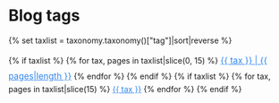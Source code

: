 <h1>Blog tags</h1>

{% set taxlist = taxonomy.taxonomy()["tag"]|sort|reverse %}

{% if taxlist %}
<span class="tags" style="line-height:200%">
{% for tax, pages in taxlist|slice(0, 15) %}
    <a class="label label-rounded" style="color:#3085ee;font-size:110%" href="/blog/tag{{ config.system.param_sep }}{{ tax }}">{{ tax }} | {{ pages|length }}</a>
{% endfor %}
</span>
{% endif %}
{% if taxlist %}
<span class="tags">
{% for tax, pages in taxlist|slice(15) %}
    <a class="label label-rounded" style="color:#3085ee;" href="/blog/tag{{ config.system.param_sep }}{{ tax }}">{{ tax }}</a>
{% endfor %}
</span>
{% endif %}
